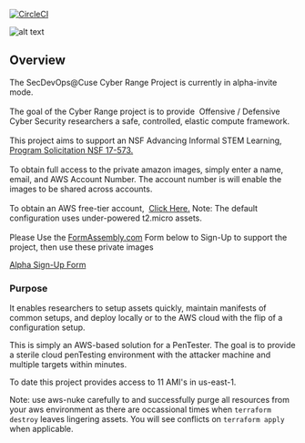 [![CircleCI](https://circleci.com/gh/cappetta/CyberRange.svg?style=svg)](https://circleci.com/gh/cappetta/CyberRange)

![alt text](https://github.com/cappetta/CyberRange/blob/feature/kali-setup/cyberRange_logo.png "Cyber Range")
## Overview

<div class="htmlSection" id="tfa_1"><div class="htmlContent" id="tfa_1-HTML"><div>The SecDevOps@Cuse Cyber Range Project is currently in alpha-invite mode.&nbsp; <br></div><div><br></div><div>The goal of the Cyber Range project is to provide&nbsp; Offensive / Defensive Cyber Security researchers a safe, controlled, elastic compute framework.&nbsp; <br></div><div><br></div><div>This project aims to support an NSF Advancing Informal STEM Learning, <a href="https://www.nsf.gov/pubs/2017/nsf17573/nsf17573.htm" target="_blank">Program Solicitation NSF 17-573.</a><br></div><div><br></div><div>To obtain full access to the private amazon images, simply enter a name, email, and AWS Account Number. The account number is will enable the images to be shared across accounts.<br></div><div><br></div><div>To obtain an AWS free-tier account,&nbsp; <a href="https://portal.aws.amazon.com/billing/signup?refid=em_127222&amp;redirect_url=https%3A%2F%2Faws.amazon.com%2Fregistration-confirmation#/start" target="_blank">Click Here.</a> Note: The default configuration uses under-powered t2.micro assets.&nbsp;&nbsp;</div><div><br></div><div>Please Use the <a href="http://www.formassembly.com" target="_blank">FormAssembly.com</a> Form below to Sign-Up to support the project, then use these private images<br></div></div></div>

[Alpha Sign-Up Form](https://www.tfaforms.com/4729221) 

### Purpose
It enables researchers to setup assets quickly, maintain manifests of common
setups, and deploy locally or to the AWS cloud with the flip of a configuration
setup.

This is simply an AWS-based solution for a PenTester.  The goal is to
provide a sterile cloud penTesting environment with the attacker machine
and multiple targets within minutes.

To date this project provides access to 11 AMI's in us-east-1.

Note: use aws-nuke carefully to and successfully purge all resources from
your aws environment as there are occassional times when `terraform destroy` 
leaves lingering assets.  You will see conflicts on `terraform apply` when
applicable.



